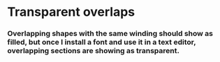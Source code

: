 # Transparent overlaps

### Overlapping shapes with the same winding should show as filled, but once I install a font and use it in a text editor, overlapping sections are showing as transparent.